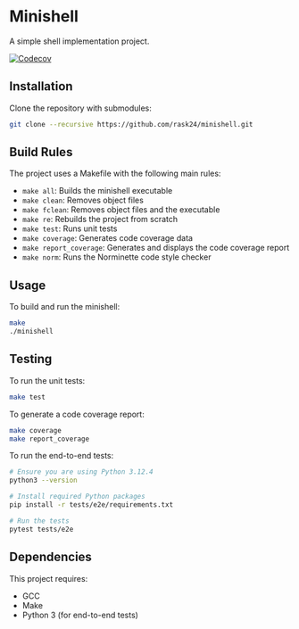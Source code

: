 # Minishell

A simple shell implementation project.

[![Codecov](https://codecov.io/gh/rask24/minishell/branch/main/graph/badge.svg)](https://codecov.io/gh/rask24/minishell)

## Installation

Clone the repository with submodules:

```bash
git clone --recursive https://github.com/rask24/minishell.git
```

## Build Rules

The project uses a Makefile with the following main rules:

- `make all`: Builds the minishell executable
- `make clean`: Removes object files
- `make fclean`: Removes object files and the executable
- `make re`: Rebuilds the project from scratch
- `make test`: Runs unit tests
- `make coverage`: Generates code coverage data
- `make report_coverage`: Generates and displays the code coverage report
- `make norm`: Runs the Norminette code style checker

## Usage

To build and run the minishell:

```bash
make
./minishell
```

## Testing

To run the unit tests:

```bash
make test
```

To generate a code coverage report:

```bash
make coverage
make report_coverage
```

To run the end-to-end tests:

```bash
# Ensure you are using Python 3.12.4
python3 --version

# Install required Python packages
pip install -r tests/e2e/requirements.txt

# Run the tests
pytest tests/e2e
```

## Dependencies

This project requires:

- GCC
- Make
- Python 3 (for end-to-end tests)

